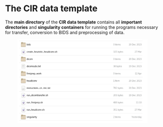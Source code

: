 # The CIR data template

The **main directory** of the **CIR data template** contains all **important directories** and **singularity containers** for running the programs necessary for transfer, conversion to BIDS and preprocessing of data.

<figure><img src="../.gitbook/assets/Screenshot 2024-09-10 at 15.19.10.png" alt=""><figcaption></figcaption></figure>
